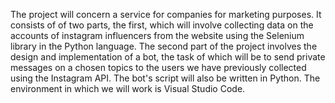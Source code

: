 The project will concern a service for companies for marketing purposes. It consists of
of two parts, the first, which will involve collecting data on the accounts of
instagram influencers from the website using the Selenium library in the
Python language. The second part of the project involves the design and implementation of a
bot, the task of which will be to send private messages on a chosen
topics to the users we have previously collected using the Instagram API.
The bot's script will also be written in Python. The environment in which
we will work is Visual Studio Code.
